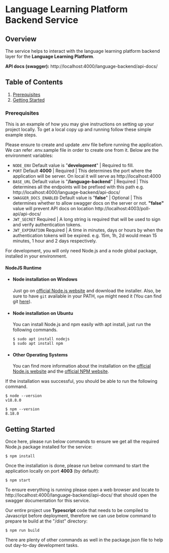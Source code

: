 # Language Learning Platform Backend Service

## Overview

The service helps to interact with the language learning platform backend layer for the **Language Learning Platform**.

**API docs (swagger):** http://localhost:4000/language-backend/api-docs/

## Table of Contents ##

1. [Prerequisites](#prerequisites)
2. [Getting Started](#getting-started)

### Prerequisites

This is an example of how you may give instructions on setting up your project locally.
To get a local copy up and running follow these simple example steps.

Please ensure to create and update .env file before running the application. We can refer .env.sample file in order to
create one from it. Below are the environment variables:

- ```NODE_ENV``` Default value is "**development**" | Required to fill.
- ```PORT``` Default **4000** | Required | This determines the port where the application will be server. On local it will serve as http://localhost:4000
- ```BASE_URL``` Default value is "**/language-backend**" | Required | This determines all the endpoints will be prefixed with this path e.g. http://localhost:4000/language-backend/api-docs/
- ```SWAGGER_DOCS_ENABLED``` Default value is "**false**" | Optional | This determines whether to allow swagger docs on the server or not. **"false"** value will prevent API docs on location http://localhost:4003/poll-api/api-docs/
- ```JWT_SECRET``` Required | A long string is required that will be used to sign and verify authentication tokens.
- ```JWT_EXPIRATION``` Required | A time in minutes, days or hours by when the authentication tokens will be expired. e.g. 15m, 1h, 2d would mean 15 minutes, 1 hour and 2 days respectively.

For development, you will only need Node.js and a node global package, installed in your environment.

#### NodeJS Runtime

- #### Node installation on Windows

  Just go on [official Node.js website](https://nodejs.org/) and download the installer.
  Also, be sure to have `git` available in your PATH, `npm` might need it (You can find
  git [here](https://git-scm.com/)).

- #### Node installation on Ubuntu

  You can install Node.js and npm easily with apt install, just run the following commands.

      $ sudo apt install nodejs
      $ sudo apt install npm

- #### Other Operating Systems
  You can find more information about the installation on the [official Node.js website](https://nodejs.org/) and
  the [official NPM website](https://npmjs.org/).

If the installation was successful, you should be able to run the following command.

    $ node --version
    v18.8.0

    $ npm --version
    8.18.0

## Getting Started

Once here, please run below commands to ensure we get all the required Node.js package installed for the service:

```
$ npm install
```

Once the installation is done, please run below command to start the application locally on port **4003** (by default):

```
$ npm start
```

To ensure everything is running please open a web browser and locate to http://localhost:4000/language-backend/api-docs/ that should open the swagger documentation for this service.

Our entire project use **Typescript** code that needs to be compiled to Javascript before deployment, therefore we can
use below command to prepare te build at the "/dist" directory:

```
$ npm run build
```

There are plenty of other commands as well in the package.json file to help out day-to-day development tasks.
